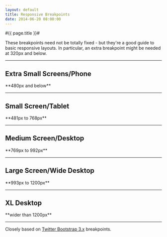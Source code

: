 ```yaml
---
layout: default
title: Responsive Breakpoints
date: 2014-06-20 08:00:00
---
```

#{{ page.title }}#

These breakpoints need not be totally fixed - but they're a good guide to basic responsive layouts. In particular, an extra breakpoint might be needed at 320px and below.

***

<h2 id ="xs">Extra Small Screens/Phone</h2>
**480px and below**

***

<h2 id="sm">Small Screen/Tablet</h2>
**481px to 768px**

***

<h2 id="md">Medium Screen/Desktop</h2>
**769px to 992px**

***

<h2 id="lg">Large Screen/Wide Desktop</h2>
**993px to 1200px**

***

<h2 id="xl">XL Desktop</h2>
**wider than 1200px**

***

Closely based on [Twitter Bootstrap 3.x](http://getbootstrap.com/) breakpoints.
